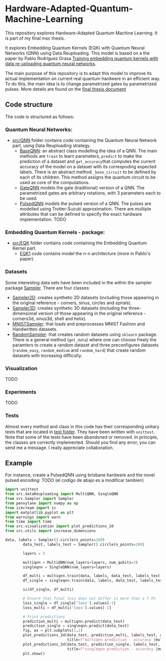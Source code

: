 # Hardware-Adapted-Quantum-Machine-Learning
This repository explores Hardware-Adapted Quantum Machine Learning. It is part of my final msc thesis.

It explores Embedding Quantum Kernels (EQK) with Quantum Neural Networks (QNN) using Data Reuploading. This model is based on a the paper by Pablo Rodriguez Grasa [Training embedding quantum kernels with data re-uploading quantum neural networks](https://arxiv.org/pdf/2401.04642).

The main purpose of this repository is to adapt this model to improve its actual implementation on current real quantum hardware in an efficient way. To do this, the main idea is to change parametrized gates by parametrized pulses. More details are found on the [final thesis document](todo.txt)

## Code structure
The code is structured as follows:

### Quantum Neural Networks:
- [src/QNN](src/QNN) folder contains code containing the Quantum Neural Network part, using Data Reuploading strategy. 
  - [BaseQNN](src/dataReuploading/SingleQNN.py): an abstract class modelling the idea of a QNN. The main methods are `train` to learn parameters, `predict` to make the prediction of a dataset and `get_accuracy`that computes the current accuracy of the model on a dataset with its correspoding expected labels. There is an abstract method `_base_circuit` to be defined by each of its children. This method assigns the quantum circuit to be used as core of the computations. 
  - [GateQNN](src/dataReuploading/GateQNN.py) models the gate (traditional) version of a QNN. The parametrized gates are arbitrary rotations, with 3 parameters each to be used.
  - [PulsedQNN](src/dataReuploading/PulsedQNN.py) models the pulsed version of a QNN. The pulses are modelled using Trotter-Suzuki approximation. There are multiple attributes that can be defined to specify the exact hardware implementation. TODO

### Embedding Quantum Kernels - package:
- [src/EQK](src/EQK) folder contains code containing the Embedding Quantum Kernel part.
  - [EQK1](src/EQK/EQKn.py) code contains model the n-n architecture (more in Pablo's paper)

### Datasets

Some interesting data sets have been included in the within the sampler package [Sampler](src/Sampler). There are four classes: 
- [Sampler2D](src/Sampler/Sampler2D.py): creates synthetic 2D datasets (including those appearing in the original reference - corners, sinus, circles and spirals).
- [Sampler3D](src/Sampler/Sampler3D.py): creates synthetic 3D datasets (including the three-dimensional version of those appearing in the original reference - corners3d, sinus3d, shell and helix).
- [MNISTSampler](src/Sampler/MNISTSampler.py): that loads and preprocesses MNIST Fashion and Handwritten datasets.
- [RandomSampler](src/Sampler/RandomSampler.py): that creates random datasets using `sklearn` package. There is a general method (`get_data`) where one can choose freely the paramters to create a random dataset and three preconfigures datasets (`random_easy`, `random_medium` and `random_hard`) that create random datasets with increasing difficulty.

### Visualization
TODO

### Experiments
TODO

### Tests

Almost every method and class in this code has their corresponding unitary tests that are located in [test folder](tests). They have been written with `unittest`. Note that some of the tests have been abandoned or removed. In principle, the classes are correctly implemented. Should you find any error, you can send me a message. I really appreciate collaboration.

## Example

For instance, create a PulsedQNN using brisbane hardware and the novel pulsed encoding: TODO (el codigo de abajo es a modificar tambien)

```python
import unittest
from src.dataReuploading import MultiQNN, SingleQNN
from src.Sampler import Sampler
from pennylane import numpy as np
from icecream import ic
import matplotlib.pyplot as plt
from warnings import warn
from time import time
from src.visualization import plot_predictions_2d
from src.utils import increase_dimensions

data, labels = Sampler().circle(n_points=200)
        data_test, labels_test = Sampler().circle(n_points=200)

        layers = 5

        multiqnn = MultiQNN(num_layers=layers, num_qubits=3)
        singleqnn = SingleQNN(num_layers=layers)

        df_multi = multiqnn.train(data, labels, data_test, labels_test, silent=False)
        df_single = singleqnn.train(data, labels, data_test, labels_test, silent=False)

        ic(df_single, df_multi)

        # Ensure that final loss does not differ in more than a 7.5%
        loss_single = df_single['loss'].values[-1]
        loss_multi = df_multi['loss'].values[-1]

        # Print predictions
        prediction_multi = multiqnn.predict(data_test)
        prediction_single = singleqnn.predict(data_test)
        fig, ax = plt.subplots(1,2)
        plot_predictions_2d(data_test, prediction_multi, labels_test, axis=ax[0],
                            title=f"multiqnn prediction - accuracy {multiqnn.get_accuracy(data, labels)}")
        plot_predictions_2d(data_test, prediction_single, labels_test, axis=ax[1],
                            title=f"singleqnn prediction - accuracy {multiqnn.get_accuracy(data, labels)}")
        plt.show()


```
